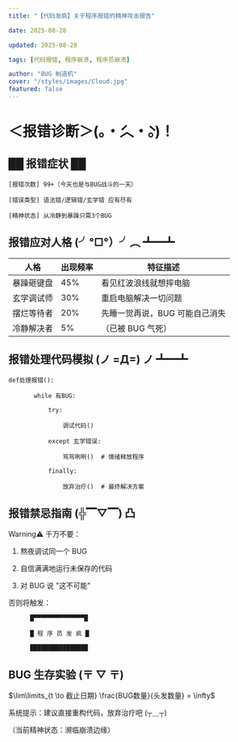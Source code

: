 ```yaml
---
title: "【代码发疯】关于程序报错的精神攻击报告"

date: 2025-08-28

updated: 2025-08-28

tags: [代码报错, 程序崩溃, 程序员崩溃]

author: "BUG 制造机"
cover: "/styles/images/Cloud.jpg"
featured: false
---
```


# ＜报错诊断＞(｡・́︿・̀｡)！

## ██ 报错症状 ██

```
[报错次数] 99+（今天也是与BUG战斗的一天）

[错误类型] 语法错/逻辑错/玄学错 应有尽有

[精神状态] 从冷静到暴躁只需3个BUG
```

## 报错应对人格 (╯°□°）╯︵ ┻━┻

| 人格       | 出现频率 | 特征描述                       |
| ---------- | -------- | ------------------------------ |
| 暴躁砸键盘 | 45%      | 看见红波浪线就想摔电脑         |
| 玄学调试师 | 30%      | 重启电脑解决一切问题           |
| 摆烂等待者 | 20%      | 先睡一觉再说，BUG 可能自己消失 |
| 冷静解决者 | 5%       | （已被 BUG 气死）              |

## 报错处理代码模拟 (ノ =Д=) ノ ┻━┻

```
def处理报错():

       while 有BUG:

           try:

               调试代码()

           except 玄学错误:

               骂骂咧咧()  # 情绪释放程序

           finally:

               放弃治疗()  # 最终解决方案
```

## 报错禁忌指南 (╬▔▽▔) 凸

Warning⚠️ 千万不要：

1.  熬夜调试同一个 BUG

2.  自信满满地运行未保存的代码

3.  对 BUG 说 "这不可能"

否则将触发：

```
      █▀▀▀▀▀▀▀▀▀▀▀▀▀▀█

      █ 程 序 员 发 疯 █

      ████████████████
```

## BUG 生存实验 (〒 ▽ 〒)

$\lim\limits_{t \to 截止日期} \frac{BUG数量}{头发数量} = \infty$

系统提示：建议直接重构代码，放弃治疗吧 (┬＿┬)

（当前精神状态：濒临崩溃边缘）
